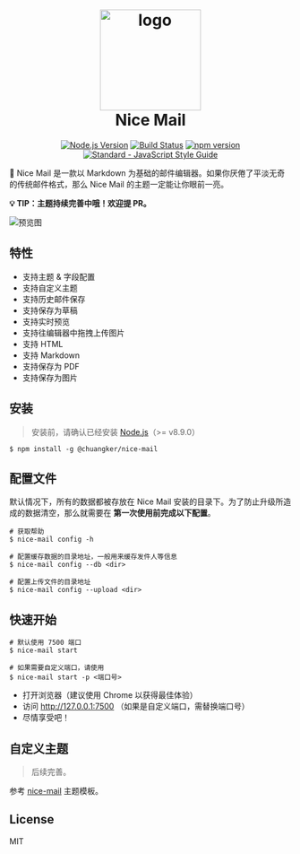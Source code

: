 <h1 align="center">
  <img width="180"  alt="logo" src="https://user-images.githubusercontent.com/7939566/35442502-6ff6b7b8-02e2-11e8-8bb7-02156389054a.png">
  <br>Nice Mail
</h1>

<p align="center">
  <a href="https://nodejs.org"><img src="https://img.shields.io/badge/node-%3E%3D8.9.0-green.svg" alt="Node.js Version"></a>
  <a href="https://circleci.com/gh/chuangker/nice-mail/tree/master"><img src="https://img.shields.io/circleci/project/chuangker/nice-mail/master.svg" alt="Build Status"></a>
  <a href="https://www.npmjs.com/package/@chuangker/nice-mail"><img src="https://img.shields.io/npm/v/@chuangker/nice-mail.svg" alt="npm version"></a>
  <a href="https://standardjs.com"><img src="https://img.shields.io/badge/code_style-standard-brightgreen.svg" alt="Standard - JavaScript Style Guide"></a>
</p>

:love_letter: Nice Mail 是一款以 Markdown 为基础的邮件编辑器。如果你厌倦了平淡无奇的传统邮件格式，那么 Nice Mail 的主题一定能让你眼前一亮。

**:bulb: TIP：主题持续完善中哦！欢迎提 PR。** 

![预览图](https://user-images.githubusercontent.com/7939566/36651196-86a79bf4-1ae2-11e8-864f-7a854598a228.png)

## 特性

- 支持主题 & 字段配置
- 支持自定义主题
- 支持历史邮件保存
- 支持保存为草稿
- 支持实时预览
- 支持往编辑器中拖拽上传图片
- 支持 HTML
- 支持 Markdown
- 支持保存为 PDF
- 支持保存为图片

## 安装

> 安装前，请确认已经安装 [Node.js](https://nodejs.org/en/)（>= v8.9.0）

```shell
$ npm install -g @chuangker/nice-mail
```

## 配置文件

默认情况下，所有的数据都被存放在 Nice Mail 安装的目录下。为了防止升级所造成的数据清空，那么就需要在 **第一次使用前完成以下配置**。

```shell
# 获取帮助
$ nice-mail config -h

# 配置缓存数据的目录地址，一般用来缓存发件人等信息
$ nice-mail config --db <dir>

# 配置上传文件的目录地址
$ nice-mail config --upload <dir>
```

## 快速开始

```shell
# 默认使用 7500 端口
$ nice-mail start

# 如果需要自定义端口，请使用
$ nice-mail start -p <端口号>
```

- 打开浏览器（建议使用 Chrome 以获得最佳体验）
- 访问 http://127.0.0.1:7500 （如果是自定义端口，需替换端口号）
- 尽情享受吧！

## 自定义主题

> 后续完善。

参考 [nice-mail](https://github.com/chuangker/nice-mail/blob/master/templates/nice-mail) 主题模板。

## License

MIT
